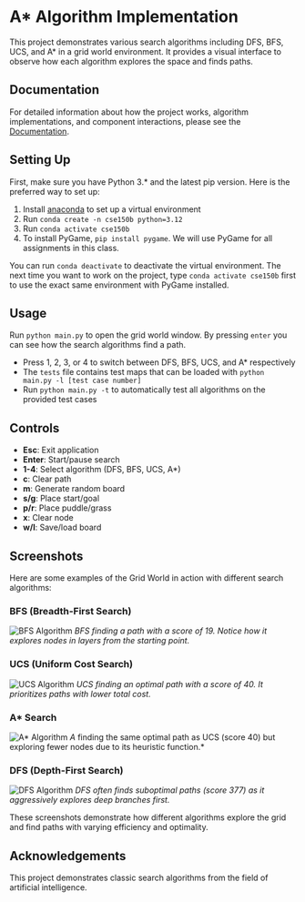 # A\* Algorithm Implementation

This project demonstrates various search algorithms including DFS, BFS, UCS, and A\* in a grid world environment. It provides a visual interface to observe how each algorithm explores the space and finds paths.

## Documentation

For detailed information about how the project works, algorithm implementations, and component interactions, please see the [Documentation](./Documentation.md).

## Setting Up

First, make sure you have Python 3.\* and the latest pip version. Here is the preferred way to set up:

1. Install [anaconda](https://docs.anaconda.com/anaconda/install/) to set up a virtual environment
2. Run `conda create -n cse150b python=3.12`
3. Run `conda activate cse150b`
4. To install PyGame, `pip install pygame`. We will use PyGame for all assignments in this class.

You can run `conda deactivate` to deactivate the virtual environment. The next time you want to work on the project,
type `conda activate cse150b` first to use the exact same environment with PyGame installed.

## Usage

Run `python main.py` to open the grid world window. By pressing `enter` you can see how the search algorithms find a path.

- Press 1, 2, 3, or 4 to switch between DFS, BFS, UCS, and A\* respectively
- The `tests` file contains test maps that can be loaded with `python main.py -l [test case number]`
- Run `python main.py -t` to automatically test all algorithms on the provided test cases

## Controls

- **Esc**: Exit application
- **Enter**: Start/pause search
- **1-4**: Select algorithm (DFS, BFS, UCS, A\*)
- **c**: Clear path
- **m**: Generate random board
- **s/g**: Place start/goal
- **p/r**: Place puddle/grass
- **x**: Clear node
- **w/l**: Save/load board

## Screenshots

Here are some examples of the Grid World in action with different search algorithms:

### BFS (Breadth-First Search)

![BFS Algorithm](./screenshots/bfs_search.png)
_BFS finding a path with a score of 19. Notice how it explores nodes in layers from the starting point._

### UCS (Uniform Cost Search)

![UCS Algorithm](./screenshots/ucs_search.png)
_UCS finding an optimal path with a score of 40. It prioritizes paths with lower total cost._

### A\* Search

![A* Algorithm](./screenshots/astar_search.png)
_A_ finding the same optimal path as UCS (score 40) but exploring fewer nodes due to its heuristic function.\*

### DFS (Depth-First Search)

![DFS Algorithm](./screenshots/dfs_search.png)
_DFS often finds suboptimal paths (score 377) as it aggressively explores deep branches first._

These screenshots demonstrate how different algorithms explore the grid and find paths with varying efficiency and optimality.

## Acknowledgements

This project demonstrates classic search algorithms from the field of artificial intelligence.
